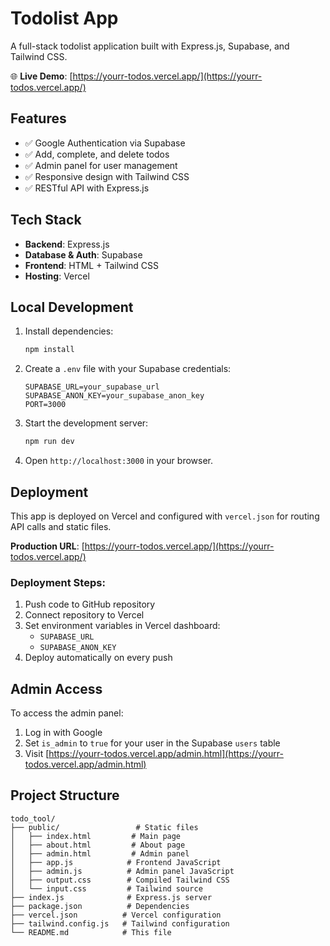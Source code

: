 # Todolist App

A full-stack todolist application built with Express.js, Supabase, and Tailwind CSS.

🌐 **Live Demo**: [https://yourr-todos.vercel.app/](https://yourr-todos.vercel.app/)

## Features

- ✅ Google Authentication via Supabase
- ✅ Add, complete, and delete todos
- ✅ Admin panel for user management
- ✅ Responsive design with Tailwind CSS
- ✅ RESTful API with Express.js

## Tech Stack

- **Backend**: Express.js
- **Database & Auth**: Supabase
- **Frontend**: HTML + Tailwind CSS
- **Hosting**: Vercel

## Local Development

1. Install dependencies:
   ```bash
   npm install
   ```

2. Create a `.env` file with your Supabase credentials:
   ```
   SUPABASE_URL=your_supabase_url
   SUPABASE_ANON_KEY=your_supabase_anon_key
   PORT=3000
   ```

3. Start the development server:
   ```bash
   npm run dev
   ```

4. Open `http://localhost:3000` in your browser.

## Deployment

This app is deployed on Vercel and configured with `vercel.json` for routing API calls and static files.

**Production URL**: [https://yourr-todos.vercel.app/](https://yourr-todos.vercel.app/)

### Deployment Steps:
1. Push code to GitHub repository
2. Connect repository to Vercel
3. Set environment variables in Vercel dashboard:
   - `SUPABASE_URL`
   - `SUPABASE_ANON_KEY`
4. Deploy automatically on every push

## Admin Access

To access the admin panel:
1. Log in with Google
2. Set `is_admin` to `true` for your user in the Supabase `users` table
3. Visit [https://yourr-todos.vercel.app/admin.html](https://yourr-todos.vercel.app/admin.html)

## Project Structure

```
todo_tool/
├── public/                 # Static files
│   ├── index.html         # Main page
│   ├── about.html         # About page
│   ├── admin.html         # Admin panel
│   ├── app.js            # Frontend JavaScript
│   ├── admin.js          # Admin panel JavaScript
│   ├── output.css        # Compiled Tailwind CSS
│   └── input.css         # Tailwind source
├── index.js              # Express.js server
├── package.json          # Dependencies
├── vercel.json          # Vercel configuration
├── tailwind.config.js   # Tailwind configuration
└── README.md            # This file
```
